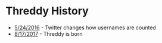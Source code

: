 # Threddy History

* [5/24/2016](https://twitter.com/Twitter/status/735108260718469121) - Twitter changes how usernames are counted
* [8/17/2017](https://twitter.com/ThreddyTheTrex/status/898653723282558976) - Threddy is born

